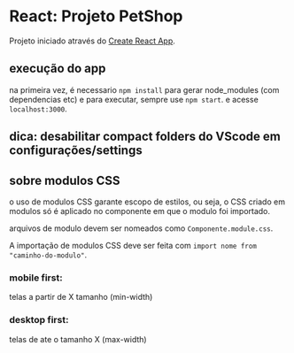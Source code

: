 # React: Projeto PetShop

Projeto iniciado através do [Create React App](https://github.com/facebook/create-react-app).

## execução do app

na primeira vez, é necessario `npm install` para gerar node_modules (com dependencias etc)
e para executar, sempre use `npm start`. e acesse `localhost:3000`.

## dica: desabilitar compact folders do VScode em configurações/settings

## sobre modulos CSS

o uso de modulos CSS garante escopo de estilos, ou seja, o CSS criado em modulos só é aplicado no componente em que o modulo foi importado.

arquivos de modulo devem ser nomeados como `Componente.module.css`.

A importação de modulos CSS deve ser feita com `import nome from "caminho-do-modulo"`.

### mobile first:

telas a partir de X tamanho (min-width)

### desktop first:

telas de ate o tamanho X (max-width)
